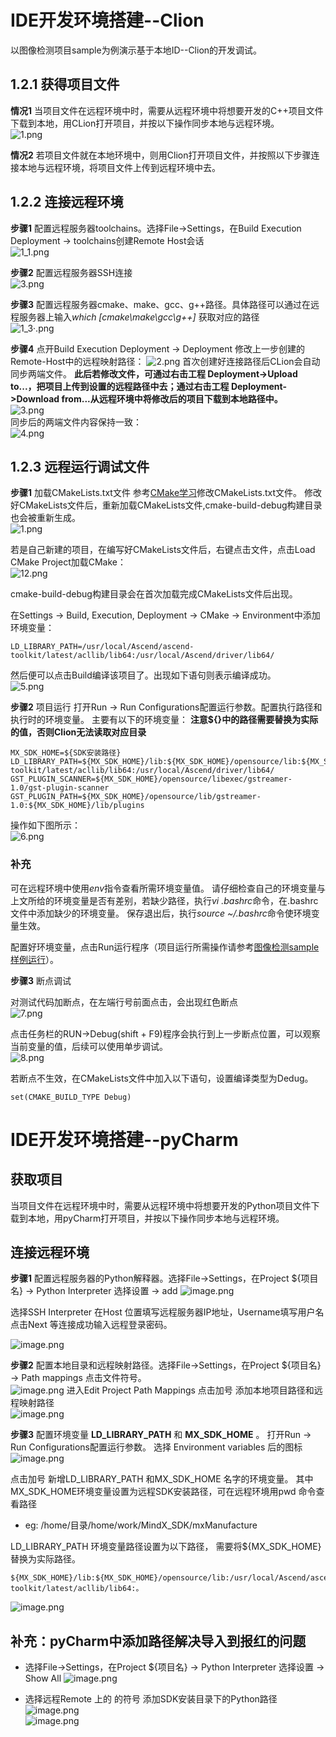 # IDE开发环境搭建--Clion

以图像检测项目sample为例演示基于本地ID--Clion的开发调试。

## 1.2.1 获得项目文件
**情况1** 当项目文件在远程环境中时，需要从远程环境中将想要开发的C++项目文件下载到本地，用CLion打开项目，并按以下操作同步本地与远程环境。  
![1.png](img/1623219436881.png '1.png')

**情况2** 若项目文件就在本地环境中，则用Clion打开项目文件，并按照以下步骤连接本地与远程环境，将项目文件上传到远程环境中去。


## 1.2.2 连接远程环境

**步骤1**   配置远程服务器toolchains。选择File->Settings，在Build Execution Deployment -> toolchains创建Remote Host会话  
![1_1.png](img/1622100078616.png '1_1.png')

**步骤2**   配置远程服务器SSH连接  
![3.png](img/1622528329436.png '3.png')

**步骤3**   配置远程服务器cmake、make、gcc、g++路径。具体路径可以通过在远程服务器上输入*which [cmake\make\gcc\g++]* 获取对应的路径  
![1_3·.png](img/1622101236396.png '1_3·.png')

**步骤4**  点开Build Execution Deployment -> Deployment 修改上一步创建的Remote-Host中的远程映射路径： 
![2.png](img/1623220168055.png '2.png')
首次创建好连接路径后CLion会自动同步两端文件。
**此后若修改文件，可通过右击工程 Deployment->Upload to...，把项目上传到设置的远程路径中去；通过右击工程 Deployment->Download from...从远程环境中将修改后的项目下载到本地路径中。**  
![3.png](img/1623220230223.png '3.png')  
同步后的两端文件内容保持一致：  
![4.png](img/1623220694823.png '4.png')

## 1.2.3 远程运行调试文件
**步骤1**  加载CMakeLists.txt文件
参考[CMake学习](wiki/常见资料获取/CMake学习)修改CMakeLists.txt文件。
修改好CMakeLists文件后，重新加载CMakeLists文件,cmake-build-debug构建目录也会被重新生成。  
  ![1.png](img/1622518642593.png '1.png')
  
  若是自己新建的项目，在编写好CMakeLists文件后，右键点击文件，点击Load CMake Project加载CMake：  
![12.png](img/1622259348404.png '12.png')


cmake-build-debug构建目录会在首次加载完成CMakeLists文件后出现。

在Settings -> Build, Execution, Deployment -> CMake -> Environment中添加环境变量：
```
LD_LIBRARY_PATH=/usr/local/Ascend/ascend-toolkit/latest/acllib/lib64:/usr/local/Ascend/driver/lib64/ 
```
然后便可以点击Build编译该项目了。出现如下语句则表示编译成功。  
![5.png](img/1623220827671.png '5.png')

 **步骤2**  项目运行
打开Run -> Run Configurations配置运行参数。配置执行路径和执行时的环境变量。
主要有以下的环境变量：
**注意${}中的路径需要替换为实际的值，否则Clion无法读取对应目录**
```
MX_SDK_HOME=${SDK安装路径}
LD_LIBRARY_PATH=${MX_SDK_HOME}/lib:${MX_SDK_HOME}/opensource/lib:${MX_SDK_HOME}/opensource/lib64:/usr/local/Ascend/ascend-toolkit/latest/acllib/lib64:/usr/local/Ascend/driver/lib64/
GST_PLUGIN_SCANNER=${MX_SDK_HOME}/opensource/libexec/gstreamer-1.0/gst-plugin-scanner
GST_PLUGIN_PATH=${MX_SDK_HOME}/opensource/lib/gstreamer-1.0:${MX_SDK_HOME}/lib/plugins
```
操作如下图所示：  
![6.png](img/1623221233288.png '6.png')

### 补充
可在远程环境中使用*env*指令查看所需环境变量值。
请仔细检查自己的环境变量与上文所给的环境变量是否有差别，若缺少路径，执行*vi .bashrc*命令，在.bashrc文件中添加缺少的环境变量。
保存退出后，执行*source ~/.bashrc*命令使环境变量生效。

配置好环境变量，点击Run运行程序（项目运行所需操作请参考[图像检测sample样例运行](wiki/2初级开发/2-1图像检测sample样例运行)）。


**步骤3**  断点调试

对测试代码加断点，在左端行号前面点击，会出现红色断点  
![7.png](img/1623221481373.png '7.png')

点击任务栏的RUN->Debug(shift + F9)程序会执行到上一步断点位置，可以观察当前变量的值，后续可以使用单步调试。  
![8.png](img/1623221646773.png '8.png')

若断点不生效，在CMakeLists文件中加入以下语句，设置编译类型为Dedug。
```
set(CMAKE_BUILD_TYPE Debug)
```


# IDE开发环境搭建--pyCharm

## 获取项目
当项目文件在远程环境中时，需要从远程环境中将想要开发的Python项目文件下载到本地，用pyCharm打开项目，并按以下操作同步本地与远程环境。
## 连接远程环境

**步骤1**   配置远程服务器的Python解释器。选择File->Settings，在Project ${项目名} -> Python Interpreter 选择设置 -> add
![image.png](img/1623309211218.png 'image.png')

选择SSH Interpreter 在Host 位置填写远程服务器IP地址，Username填写用户名   点击Next   等连接成功输入远程登录密码。

![image.png](img/1623309361995.png 'image.png')


**步骤2**  配置本地目录和远程映射路径。选择File->Settings，在Project ${项目名} -> Path mappings 点击文件符号。  
![image.png](img/1623316129521.png 'image.png')
进入Edit Project Path Mappings 点击加号  添加本地项目路径和远程映射路径  
![image.png](img/1623316215637.png 'image.png')



**步骤3**  配置环境变量 **LD_LIBRARY_PATH** 和 **MX_SDK_HOME** 。 打开Run -> Run Configurations配置运行参数。
选择 Environment variables 后的图标
![image.png](img/1623316788931.png 'image.png')

点击加号 新增LD_LIBRARY_PATH 和MX_SDK_HOME 名字的环境变量。
其中MX_SDK_HOME环境变量设置为远程SDK安装路径，可在远程环境用pwd 命令查看路径
- eg:  /home/目录/home/work/MindX_SDK/mxManufacture

LD_LIBRARY_PATH 环境变量路径设置为以下路径， 需要将${MX_SDK_HOME}替换为实际路径。
```
${MX_SDK_HOME}/lib:${MX_SDK_HOME}/opensource/lib:/usr/local/Ascend/ascend-toolkit/latest/acllib/lib64:。
```

![image.png](img/1623316885642.png 'image.png')

## 补充：pyCharm中添加路径解决导入到报红的问题

- 选择File->Settings，在Project ${项目名} -> Python Interpreter 选择设置 -> Show All
![image.png](img/1623315719375.png 'image.png')  


- 选择远程Remote 上的 的符号 添加SDK安装目录下的Python路径
![image.png](img/1623315806818.png 'image.png')  
![image.png](img/1623755172684.png 'image.png')  


